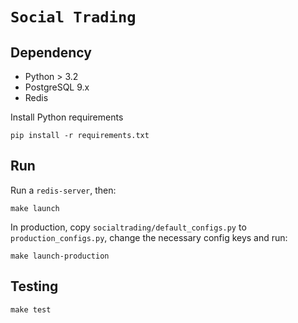 # `Social Trading`

## Dependency

- Python > 3.2
- PostgreSQL 9.x
- Redis

Install Python requirements

```
pip install -r requirements.txt
```

## Run

Run a `redis-server`, then:

```
make launch
```

In production, copy `socialtrading/default_configs.py` to `production_configs.py`, change the necessary config keys and run:

```
make launch-production
```

## Testing

```
make test
```
